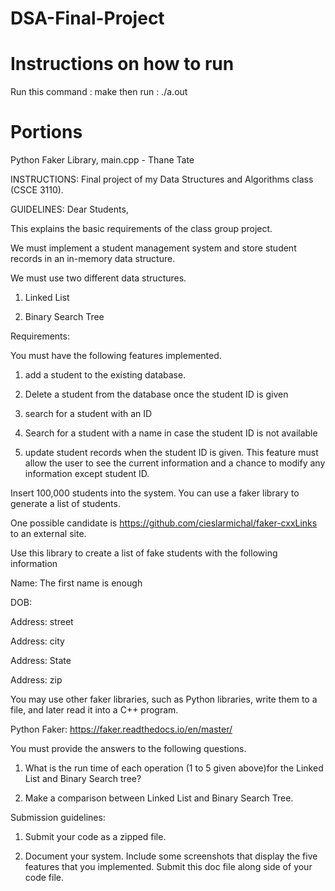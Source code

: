 # DSA-Final-Project

# Instructions on how to run
Run this command : make
then run : ./a.out

# Portions
Python Faker Library, main.cpp - Thane Tate



INSTRUCTIONS:
Final project of my Data Structures and Algorithms class (CSCE 3110). 

GUIDELINES:
Dear Students,

This explains the basic requirements of the class group project.

We must implement a student management system and store student records in an in-memory data structure.

We must use two different data structures.

1. Linked List

2. Binary Search Tree


Requirements:

You must have the following features implemented.

1. add a student to the existing database.

2. Delete a student from the database once the student ID is given

3. search for a student with an ID

4. Search for a student with a name in case the student ID is not available

5. update student records when the student ID is given. This feature must allow the user to see the current information and a chance to modify any information except student ID.

 

Insert 100,000 students into the system. You can use a faker library to generate a list of students. 

One possible candidate is https://github.com/cieslarmichal/faker-cxxLinks to an external site.

Use this library to create a list of fake students with the following information

Name: The first name is enough

DOB:

Address: street

Address: city

Address: State

Address: zip

You may use other faker libraries, such as Python libraries, write them to a file, and later read it into a C++ program.

Python Faker: https://faker.readthedocs.io/en/master/

 

You must provide the answers to the following questions.

1. What is the run time of each operation (1 to 5 given above)for the Linked List and Binary Search tree?

2. Make a comparison between Linked List and Binary Search Tree.

 
Submission guidelines:

1. Submit your code as a zipped file. 

2. Document your system. Include some screenshots that display the five features that you implemented. Submit this doc file along side of your code file.

